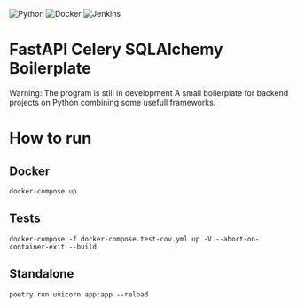 ![Python](https://img.shields.io/badge/-Python-000000?style=for-the-badge&logo=Python)
![Docker](https://img.shields.io/badge/-Docker-000000?style=for-the-badge&logo=Docker)
![Jenkins](https://img.shields.io/badge/-Jenkins-000000?style=for-the-badge&logo=Jenkins)

# FastAPI Celery SQLAlchemy Boilerplate

Warning: The program is still in development
A small boilerplate for backend projects on Python combining some usefull frameworks.

# How to run

## Docker

```
docker-compose up
```

## Tests

```
docker-compose -f docker-compose.test-cov.yml up -V --abort-on-container-exit --build
```

## Standalone

```
poetry run uvicorn app:app --reload
```
